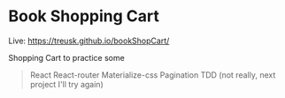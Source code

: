 # Book Shopping Cart

Live: https://treusk.github.io/bookShopCart/

Shopping Cart to practice some 
> React 
> React-router
> Materialize-css
> Pagination
> TDD (not really, next project I'll try again)



